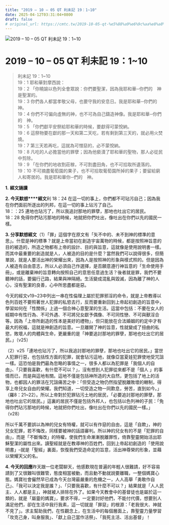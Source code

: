```yaml
---
title: "2019 – 10 – 05 QT 利未記 19：1~10"
date: 2025-04-12T03:31:04+0800
draft: false
# original_url: https://cmtc.tw/2019-10-05-qt-%e5%88%a9%e6%9c%aa%e8%a8%98-19%ef%bc%9a110
---
```


![2019 – 10 – 05 QT 利未記 19：1\~10](/images/qt.jpg   "2019 – 10 – 05 QT 利未記 19：1\~10")

# 2019 – 10 – 05 QT 利未記 19：1\~10

> 利未記 19：1\~10  
> 19：1 耶和華對摩西說：  
> 19：2 「你曉諭以色列全會眾說：你們要聖潔，因為我耶和華─你們的　神是聖潔的。  
> 19：3 你們各人都當孝敬父母，也要守我的安息日。我是耶和華─你們的　神。  
> 19：4 你們不可偏向虛無的神，也不可為自己鑄造神像。我是耶和華─你們的　神。  
> 19：5 「你們獻平安祭給耶和華的時候，要獻得可蒙悅納。  
> 19：6 這祭物要在獻的那一天和第二天吃，若有剩到第三天的，就必用火焚燒。  
> 19：7 第三天若再吃，這就為可憎惡的，必不蒙悅納。  
> 19：8 凡吃的人必擔當他的罪孽；因為他褻瀆了耶和華的聖物，那人必從民中剪除。  
> 19：9 「在你們的地收割莊稼，不可割盡田角，也不可拾取所遺落的。  
> 19：10 不可摘盡葡萄園的果子，也不可拾取葡萄園所掉的果子；要留給窮人和寄居的。我是耶和華你─們的　神。

**1.** **經文誦讀**

**2. 今天默想****經文**利 18：24 在這一切的事上，你們都不可玷污自己；因為我在你們面前所逐出的列邦，在這一切的事上玷污了自己。  
18：：25 連地也玷污了，所以我追討那地的罪孽，那地也吐出它的居民。  
18：28 免得你們玷污那地的時候，地就把你們吐出，像吐出在你們以先的國民一樣。

**3. 分享默想經文**（1）「罪」這個字在原文有「矢不中的、未不到神的標準的意思」。什麼是神的標準？就是上帝當初在創造宇宙萬物的時候，都是按照神旨意的目的被造的，所造之物都有上帝的設計、目的與旨意，這就像是使用說明書一樣。而其中最重要的創造就是人，人被造的目的是什麼？當然我們可以說得很多，但簡單說，就是人要活出神的榮耀出來，因為人是按照神的形象與樣式照的。但是因為人被造有自由意志，所以人必須自己作選擇，是否願意遵行神旨意的「生命使用手冊」，或是離棄神的旨意轉向按照自己的意思任意過生活？後者就是罪，我們不要聽神的話，要偏行己路，結果與神隔絕。生活變成混亂與毀滅，因為離了神的人心，沒有聖潔的良善，心中所思盡都是惡。

今天的經文v19\~23中列出一串在性倫理上屬於犯罪邪淫的命令，就是上帝教導以色列百姓不要照著世人犯罪的私慾去行，反而要重新回到上帝起初創造的旨意中，學習如何在「性關係」上過一個合神心意聖潔的生活。這當中包括：不要在女人的經期中有性行為、不可外遇、不可將兒女獻予偶像、不可同性戀、不可與獸淫合等。因為「上帝所創造的性本是美好的禮物」，但只能放在合法婚姻的約定中才有最大的祝福，這就是神創造的旨意。一旦離開了神的旨意，性就變成了扭曲的私慾，敗壞人的肉體與生命，更嚴重的是「神要追討那地的罪孽，那地也吐出它的居民。」（v25）

（2）v25「連地也玷污了，所以我追討那地的罪孽，那地也吐出它的居民。」當世人犯罪行惡，也包括性方面的犯罪，就會玷污這地，就像亞當夏娃犯罪使地受咒詛一樣。這恐怕是我們最為忽略的事情之一，很多人都以為犯罪是「我個人的自由」、「只要我喜歡，有什麼不可以？」，沒有想到人犯罪從來都不是「個人 」的事情而已，而是與這地有關。這地不僅是包括神所造的大自然，更包括了地上的活物，也都因人的罪活在咒詛痛苦之中：「但受造之物仍然指望脫離敗壞的轄制，得享上帝兒女自由的榮耀。我們知道，一切受造之物一同歎息，勞苦，直到如今。」（羅8：21\~22）。所以上帝對於犯罪玷污土地的居民，「必要追討那地的罪孽，那地也吐出它的居民。」這裏的居民不僅是包括外邦人，也包括以色列神的子民：「免得你們玷污那地的時候，地就把你們吐出，像吐出在你們以先的國民一樣。」（v28）

所以千萬不要誤以為神的兒女有特權，就可以有作惡的自由，這是「自欺」，神的兒女犯罪，若不悔改，同樣要被神的話語審判。所以神的兒女有的不是「犯罪的自由」，而是「不斷悔改」的特權，使我們生命漸漸脫離罪性，倚靠聖靈開始活出耶穌聖潔的屬性出來。讀聖經就是在教導神的百姓們，回到上帝起初創造的「使用說明書」–就是「聖經」裏面，恢復我們受造命定的旨意，活出神尊榮的形象，並藉以榮耀天父的名。

**4. 今天的回應**昨天跟一位老闆聊天，他感歎現在普遍的年輕人很難請，好不容易請到了又很難叫很難管，態度相當被動，而且動不動就說要離職，一整個媽寶心態。媽寶社會儼然早已成為今天台灣最嚴重的危機之一，人人高舉「勇敢作自己」、「我可以決定我是誰？」、「只要我喜歡，有什麼不可以？」結果就是「人人民主、人人都是主」，神就被人排除在外了。如果今天教會中的基督徒也是屬於這一類的，就是「屬靈的媽寶」，要求不得，一定要討好他們，不能付代價，想要別人滿足他們，卻在生活中我行我素，這一切就是「罪惡」的根源：「老我很大、神就不見了」。求主幫助我們，在性觀念上，在生活中的每個層面上，靠聖靈力量學習「攻克己身，叫身服我」、「獻上自己當作活祭」、「我死主活、活出基督」！